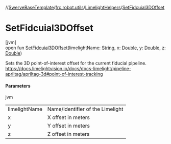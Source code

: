 //[SwerveBaseTemplate](../../../index.md)/[frc.robot.utils](../index.md)/[LimelightHelpers](index.md)/[SetFidcuial3DOffset](-set-fidcuial3-d-offset.md)

# SetFidcuial3DOffset

[jvm]\
open fun [SetFidcuial3DOffset](-set-fidcuial3-d-offset.md)(limelightName: [String](https://docs.oracle.com/javase/8/docs/api/java/lang/String.html), x: [Double](https://kotlinlang.org/api/latest/jvm/stdlib/kotlin/-double/index.html), y: [Double](https://kotlinlang.org/api/latest/jvm/stdlib/kotlin/-double/index.html), z: [Double](https://kotlinlang.org/api/latest/jvm/stdlib/kotlin/-double/index.html))

Sets the 3D point-of-interest offset for the current fiducial pipeline. https://docs.limelightvision.io/docs/docs-limelight/pipeline-apriltag/apriltag-3d#point-of-interest-tracking

#### Parameters

jvm

| | |
|---|---|
| limelightName | Name/identifier of the Limelight |
| x | X offset in meters |
| y | Y offset in meters |
| z | Z offset in meters |
